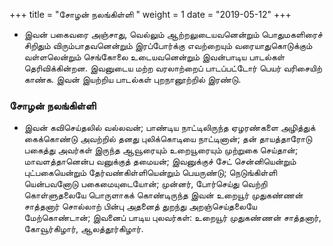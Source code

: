 ﻿+++
title = "சோழன் நலங்கிள்ளி  "
weight = 1
date = "2019-05-12"
+++


- இவன் பகைவரை அஞ்சாது, வெல்லும் ஆற்றலுடையவனென்றும் பொதுமகளிரைச் சிறிதும் விரும்பாதவனென்றும் இரப்போர்க்கு எவற்றையும் வரையாதுகொடுக்கும் வள்ளலென்றும் செங்கோலை உடையவனென்றும் இவன்பாடிய பாடல்கள் தெரிவிக்கின்றன. இவனுடைய மற்ற வரலாற்றைப் பாடப்பட்டோர் பெயர் வரிசையிற் காண்க. இவன் இயற்றிய பாடல்கள் புறநானூற்றில் இரண்டு. 
  
### சோழன் நலங்கிள்ளி  
-  இவன் கவிசெய்தலில் வல்லவன்; பாண்டிய நாட்டிலிருந்த ஏழரண்களை அழித்துக் கைக்கொண்டு அவற்றில் தனது புலிக்கொடியை நாட்டினான்; தன் தாயத்தாரோடு பகைத்து அவர்கள் இருந்த ஆவூரையும் உறையூரையும் முற்றுகை செய்தான்; மாவளத்தானென்ப வனுக்குத் தமையன்; இவனுக்குச் சேட் சென்னியென்றும் புட்பகையென்றும் தேர்வண்கிள்ளியென்றும் பெயருண்டு; நெடுங்கிள்ளி யென்பவனோடு பகைமையுடையோன்; முன்னர், போர்செய்து வெற்றி கொள்ளுதலையே பொருளாகக் கொண்டிருந்த இவன் உறையூர் முதுகண்ணன் சாத்தனார் சொல்லாற் பின்பு அதனைத் துறந்து அறஞ்செய்தலையே மேற்கொண்டான்; இவனைப் பாடிய புலவர்கள்: உறையூர் முதுகண்ணன் சாத்தனார், கோவூர்கிழார், ஆலத்தூர்கிழார். 
  
